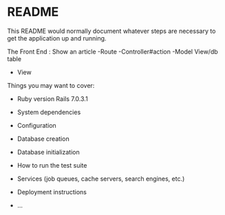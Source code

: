 # README

This README would normally document whatever steps are necessary to get the
application up and running.



The Front End : Show an article 
-Route
-Controller#action
-Model View/db table
- View

Things you may want to cover:

* Ruby version Rails 7.0.3.1

* System dependencies

* Configuration

* Database creation

* Database initialization

* How to run the test suite

* Services (job queues, cache servers, search engines, etc.)

* Deployment instructions

* ...
